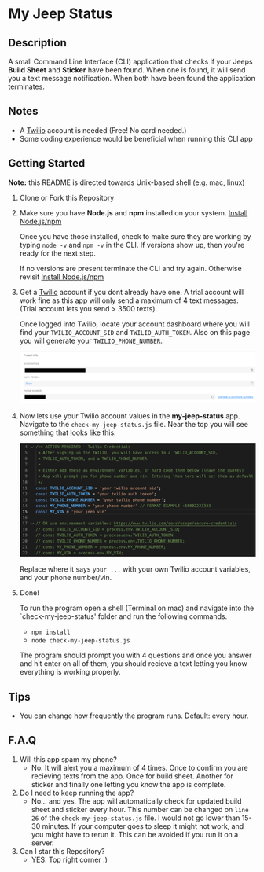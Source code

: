 # My Jeep Status

## Description
A small Command Line Interface (CLI) application that checks if your Jeeps **Build Sheet** and **Sticker** have been found. When one is found, it will send you a text message notification. When both have been found the application terminates. 

## Notes
- A [Twilio](www.twilio.com/referral/bf6oIx) account is needed (Free! No card needed.)
- Some coding experience would be beneficial when running this CLI app

## Getting Started

**Note:** this README is directed towards Unix-based shell (e.g. mac, linux)

1. Clone or Fork this Repository
2. Make sure you have **Node.js** and **npm** installed on your system. [Install Node.js/npm](https://docs.npmjs.com/downloading-and-installing-node-js-and-npm)

    Once you have those installed, check to make sure they are working by typing `node -v` and `npm -v` in the CLI. If versions show up, then you're ready for the next step.

    If no versions are present terminate the CLI and try again. Otherwise revisit [Install Node.js/npm](https://docs.npmjs.com/downloading-and-installing-node-js-and-npm)

3. Get a [Twilio](www.twilio.com/referral/bf6oIx) account if you dont already have one. A trial account will work fine as this app will only send a maximum of 4 text messages. (Trial account lets you send > 3500 texts).

    Once logged into Twilio, locate your account dashboard where you will find your `TWILIO_ACCOUNT_SID` and `TWILIO_AUTH_TOKEN`. Also on this page you will generate your `TWILIO_PHONE_NUMBER`.

    ![Twilio Account Dashboard](assets/images/twilio-account-dashboard.png)

4. Now lets use your Twilio account values in the **my-jeep-status** app. Navigate to the `check-my-jeep-status.js` file. Near the top you will see something that looks like this:

    ![Environment Vars](assets/images/env-vars.png)

    Replace where it says `your ...` with your own Twilio account variables, and your phone number/vin.

5. Done! 

    To run the program open a shell (Terminal on mac) and navigate into the `check-my-jeep-status' folder and run the following commands.

    - `npm install`
    - `node check-my-jeep-status.js`

    The program should prompt you with 4 questions and once you answer and hit enter on all of them, you should recieve a text letting you know everything is working properly. 

## Tips
- You can change how frequently the program runs. Default: every hour.

## F.A.Q
1. Will this app spam my phone?
    - No. It will alert you a maximum of 4 times. Once to confirm you are recieving texts from the app. Once for build sheet. Another for sticker and finally one letting you know the app is complete.
2. Do I need to keep running the app?
    - No... and yes. The app will automatically check for updated build sheet and sticker every hour. This number can be changed on `line 26` of the `check-my-jeep-status.js` file. I would not go lower than 15-30 minutes. If your computer goes to sleep it might not work, and you might have to rerun it. This can be avoided if you run it on a server.
3. Can I star this Repository?
    - YES. Top right corner :)
